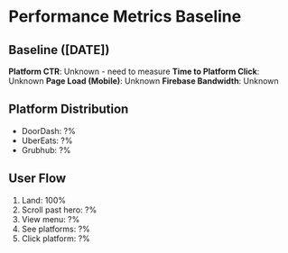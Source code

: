# Performance Metrics Baseline

## Baseline ([DATE])
**Platform CTR**: Unknown - need to measure
**Time to Platform Click**: Unknown
**Page Load (Mobile)**: Unknown
**Firebase Bandwidth**: Unknown

## Platform Distribution
- DoorDash: ?%
- UberEats: ?%
- Grubhub: ?%

## User Flow
1. Land: 100%
2. Scroll past hero: ?%
3. View menu: ?%
4. See platforms: ?%
5. Click platform: ?%

<!-- Update with real data -->
